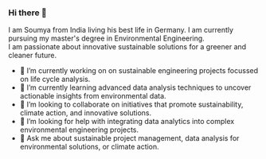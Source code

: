 ### Hi there 👋
I am Soumya from India living his best life in Germany. I am currently pursuing my master's degree in Environmental Engineering.     
I am passionate about innovative sustainable solutions for a greener and cleaner future. 

- 🔭 I’m currently working on on sustainable engineering projects focussed on life cycle analysis. 
- 🌱 I’m currently learning advanced data analysis techniques to uncover actionable insights from environmental data.
- 👯 I’m looking to collaborate on initiatives that promote sustainability, climate action, and innovative solutions.
- 🤔 I’m looking for help with integrating data analytics into complex environmental engineering projects.
- 💬 Ask me about sustainable project management, data analysis for environmental solutions, or climate action. 


